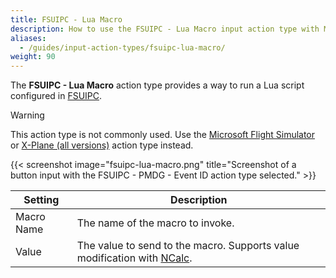 ```yaml
---
title: FSUIPC - Lua Macro
description: How to use the FSUIPC - Lua Macro input action type with MobiFlight.
aliases:
  - /guides/input-action-types/fsuipc-lua-macro/
weight: 90
---
```


The **FSUIPC - Lua Macro** action type provides a way to run a Lua script configured in [FSUIPC](https://www.fsuipc.com/).

> [!WARNING]
> This action type is not commonly used. Use the [Microsoft Flight Simulator](/features/input-action-types/microsoft-flight-simulator/) or [X-Plane (all versions)](/features/input-action-types/x-plane-all-versions/) action type instead.

{{< screenshot image="fsuipc-lua-macro.png" title="Screenshot of a button input with the FSUIPC - PMDG - Event ID action type selected." >}}

| Setting    | Description                                                                                                     |
| ---------- | --------------------------------------------------------------------------------------------------------------- |
| Macro Name | The name of the macro to invoke.                                                                                |
| Value      | The value to send to the macro. Supports value modification with [NCalc](/guides/modifying-values-with-ncalc/). |
